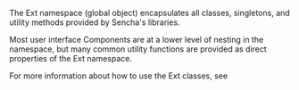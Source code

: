 The Ext namespace (global object) encapsulates all classes, singletons, and utility methods provided by Sencha's libraries.</p>
Most user interface Components are at a lower level of nesting in the namespace, but many common utility functions are provided
as direct properties of the Ext namespace.

For more information about how to use the Ext classes, see
